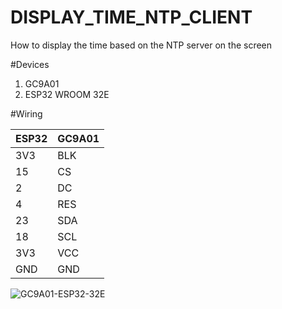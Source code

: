 # DISPLAY_TIME_NTP_CLIENT
How to display the time based on the NTP server on the screen

#Devices
1.  GC9A01 
2.  ESP32 WROOM 32E


#Wiring

|ESP32  |    GC9A01 |
|---    | ----      |
|3V3 | BLK |
|  15 | CS |
|  2  |DC |
|  4  |RES |
|  23 | SDA  |
|  18  | SCL |  
|  3V3 | VCC | 
|  GND | GND|
  
![GC9A01-ESP32-32E](https://github.com/user-attachments/assets/2fb3ff96-30c0-446d-83cf-c22901e74e48)

